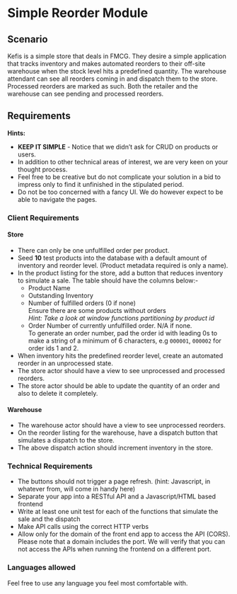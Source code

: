 # Simple Reorder Module

## Scenario

Kefis is a simple store that deals in FMCG. They desire a simple application that tracks inventory and makes automated reorders to their off-site warehouse when the stock level hits a predefined quantity.
The warehouse attendant can see all reorders coming in and dispatch them to the store. Processed reorders are marked as such.
Both the retailer and the warehouse can see pending and processed reorders.

## Requirements

**Hints:**
- **KEEP IT SIMPLE** - Notice that we didn’t ask for CRUD on products or users.
- In addition to other technical areas of interest, we are very keen on your thought process. 
- Feel free to be creative but do not complicate your solution in a bid to impress only to find it unfinished in the stipulated period. 
- Do not be too concerned with a fancy UI. We do however expect to be able to navigate the pages.

### Client Requirements

#### Store
- There can only be one unfulfilled order per product.
- Seed **10** test products into the database with a default amount of inventory and reorder level. (Product metadata required is only a name).
- In the product listing for the store, add a button that reduces inventory to simulate a sale. The table should have the columns below:-
	- Product Name
	- Outstanding Inventory
	- Number of fulfilled orders (0 if none)  
	  Ensure there are some products without orders  
	  *Hint: Take a look at window functions partitioning by product id*  
	- Order Number of currently unfulfilled order. N/A if none.  
    To generate an order number, pad the order id with leading 0s to make a string of a minimum of 6 characters, e.g `000001`, `000002` for order ids 1 and 2.
- When inventory hits the predefined reorder level, create an automated reorder in an unprocessed state.
- The store actor should have a view to see unprocessed and processed reorders.
- The store actor should be able to update the quantity of an order and also to delete it completely.

#### Warehouse
- The warehouse actor should have a view to see unprocessed reorders.
- On the reorder listing for the warehouse, have a dispatch button that simulates a dispatch to the store.
- The above dispatch action should increment inventory in the store.



### Technical Requirements

- The buttons should not trigger a page refresh. (hint: Javascript, in whatever from, will come in handy here)
- Separate your app into a RESTful API and a Javascript/HTML based frontend
- Write at least one unit test for each of the functions that simulate the sale and the dispatch
- Make API calls using the correct HTTP verbs
- Allow only for the domain of the front end app to access the API (CORS). Please note that a domain includes the port. We will verify that you can not access the APIs when running the frontend on a different port.


### Languages allowed

Feel free to use any language you feel most comfortable with.
